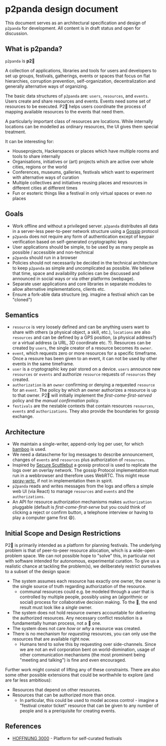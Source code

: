 p2panda design document
===

This document serves as an architectural specification and design of `p2panda` for development. All content is in draft status and open for discussion.

## What is p2panda?

`p2panda` is **p2:panda_face:**

A collection of applications, libraries and tools for users and developers to set up groups, festivals, gatherings, events or spaces that focus on flat hierarchies, corruption prevention, self-organization, decentralization and generally alternative ways of organizing.

The basic data structures of `p2panda` are: `users`, `resources`, and `events`. Users create and share resources and events. Events need some set of resources to be executed. P2:panda_face: helps users coordinate the process of mapping available resources to the events that need them.

A particularly important class of resources are locations. While internally locations can be modelled as ordinary resources, the UI gives them special treatment.

It can be interesting for:

* Houseprojects, Hackerspaces or places which have multiple rooms and tools to share internally
* Organisations, initiatives or (art) projects which are active over whole cities, regions or the world
* Conferences, museums, galleries, festivals which want to experiment with alternative ways of curation
* Multiple collectives and initiatives reusing places and resources in different cities at different times
* Fun or esoteric things like a festival in only virtual spaces or even *no* places

## Goals

* Work offline and without a privileged server. `p2panda` distributes all data in a server-less peer-to-peer network structure using a [Gossip](https://en.wikipedia.org/wiki/Gossip_protocol) protocol
* `p2panda` does not require any form of authentication except of keypair verification based on self-generated cryptographic keys
* User applications should be simple, to be used by as many people as possible / accessible and non-technical
* `p2panda` should run in a browser
* Policies should not necessarily be decided in the technical architecture to keep `p2panda` as simple and uncomplicated as possible. We believe that time, space and availability policies can be discussed and announced in social ways or via other platforms (webpage).
* Separate user applications and core libraries in separate modules to allow alternative implementations, clients etc.
* Ensure a fork-able data structure (eg. imagine a festival which can be "cloned")

## Semantics

* `resource` is very loosely defined and can be anything users want to share with others (a physical object, a skill, etc.), `locations` are also `resources` and can be defined by a GPS position, (a physical address?) or a virtual address (a URL, 3D coordinate etc. ?). Resources can be created by `users`, the single creator of a resource becomes its `owner`.
* `event`, which requests zero or more resources for a specific timeframe. Once a resoure has been given to an event, it can not be used by other events in the same timeframe.
* `user` is a cryptographic key pair stored on a device. `users` announce new `resources` or `events` and authorize `resource` requests of `resources` they created.
* `authorization` is an `owner` confirming or denying a requested `resource` for an `event`. The policy by which an owner authorizes a resource is up to that owner. P2:panda_face: will initially implement the *first-come-first-served* policy and the *manual confirmation* policy.
* `festivals` are the nestable contexts that contain resources `resources`, `events` and `authorizations`. They also provide the boundaries for gossip exchange.

## Architecture

* We maintain a single-writer, append-only log per user, for which [bamboo](https://github.com/AljoschaMeyer/bamboo) is used.
* We need a datascheme for log messages to describe announcement, changes of `events` and `resources` plus authorization of `resources`.
* Inspired by [Secure Scuttlebut](https://www.scuttlebutt.nz/) a gossip protocol is used to replicate the logs over an overlay network. The gossip Protocol implementation must run in a webbrowser and therefore uses WebRTC. This might reuse [spray-wrtc](https://ran3d.github.io/spray-wrtc/), if not in implementation then in spirit.
* `p2panda` reads and writes messages from the logs and offers a simple web UI (via React) to manage `resources` and `events` and the `authorizations`.
* An API for resource authorization mechanisms makes `authorization` pluggable (default is *first-come-first-serve* but you could think of clicking a reject or confirm button, a telephone interview or having to play a computer game first :smile:).

## Initial Scope and Design Restrictions

P2:panda_face: is primarily intended as a platform for planning festivals. The underlying problem is that of peer-to-peer resource allocation, which is a wide-open problem space. We can not possible hope to "solve" this, in particular not with software intended for autonomous, experimental curation. To give us a realistic chance at tackling the problem(s), we deliberately restrict ourselves to a subset of the design space:

- The system assumes each resource has exactly one owner, the owner is the single source of truth regarding authorization of the resource.
  - communal resources could e.g. be modeled through a *user* that is controlled by multiple people, possibly using an (algorithmic or social) process for collaborative decision making. To the :panda_face:, the end result must look like a *single* owner.
- The system does not hold resource owners accountable for delivering the authorized resources. Any necessary conflict resolution is a fundamentally human process, not a :panda_face: one.
- The system does not care *how* or *why* a resource was created.
- There is no mechanism for *requesting* resources, you can only use the resources that are available right now.
  - Humans tend to solve this by requesting over side-channels. Since we are not an evil corporation bent on world-domination, usage of other communication mechanisms (the most prominent being "meeting and talking") is fine and even encouraged.

Further work might consist of lifting any of these constraints. There are also some other possible extensions that could be worthwhile to explore (and are far less ambitious):

- Resources that depend on other resources.
- Resources that can be authorized more than once.
  - In particular, this could be used to model access control - imagine a "festival creator ticket" resource that can be given to any number of people and is a preriquisite for creating events.

## References

* [HOFFNUNG 3000](https://github.com/adzialocha/hoffnung3000) - Platform for self-curated festivals
